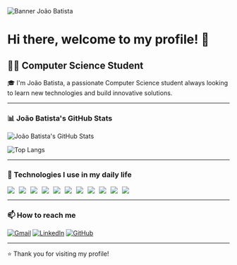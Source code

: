 <!-- Banner personalizado (opcional: substitua o link pela sua imagem se desejar) -->
<img src="https://capsule-render.vercel.app/api?type=waving&color=0:1E90FF,100:00BFFF&height=200&section=header&text=João%20Batista&fontSize=40&fontColor=ffffff&animation=fadeIn" alt="Banner João Batista"/>



# Hi there, welcome to my profile! 👋

## 👨‍💻 Computer Science Student

🎓 I'm João Batista, a passionate Computer Science student always looking to learn new technologies and build innovative solutions.

---

### 📊 João Batista's GitHub Stats
![João Batista's GitHub Stats](https://github-readme-stats.vercel.app/api?username=joaobatistamedeiroscf&show_icons=true&theme=radical&hide_title=true)

![Top Langs](https://github-readme-stats.vercel.app/api/top-langs/?username=joaobatistamedeiroscf&layout=compact&theme=radical)

---

### 🧠 Technologies I use in my daily life

<div style="display: flex; flex-wrap: wrap; gap: 10px;">
  <img src="https://img.shields.io/badge/Java-ED8B00?style=for-the-badge&logo=java&logoColor=white"/>
  <img src="https://img.shields.io/badge/C-00599C?style=for-the-badge&logo=c&logoColor=white"/>
  <img src="https://img.shields.io/badge/C++-00599C?style=for-the-badge&logo=c%2B%2B&logoColor=white"/>
  <img src="https://img.shields.io/badge/Python-3776AB?style=for-the-badge&logo=python&logoColor=white"/>
  <img src="https://img.shields.io/badge/JavaScript-F7DF1E?style=for-the-badge&logo=javascript&logoColor=black"/>
  <img src="https://img.shields.io/badge/TypeScript-3178C6?style=for-the-badge&logo=typescript&logoColor=white"/>
  <img src="https://img.shields.io/badge/React-20232A?style=for-the-badge&logo=react&logoColor=61DAFB"/>
  <img src="https://img.shields.io/badge/Git-F05032?style=for-the-badge&logo=git&logoColor=white"/>
  <img src="https://img.shields.io/badge/GitHub-181717?style=for-the-badge&logo=github&logoColor=white"/>
  <img src="https://img.shields.io/badge/HTML5-E34F26?style=for-the-badge&logo=html5&logoColor=white"/>
  <img src="https://img.shields.io/badge/CSS3-1572B6?style=for-the-badge&logo=css3&logoColor=white"/>
</div>

---

### 📫 How to reach me

[![Gmail](https://img.shields.io/badge/Gmail-D14836?style=for-the-badge&logo=gmail&logoColor=white)](mailto:joaobatistamedeiroscf@gmail.com)
[![LinkedIn](https://img.shields.io/badge/LinkedIn-0077B5?style=for-the-badge&logo=linkedin&logoColor=white)](https://www.linkedin.com/in/jo%C3%A3o-batista-medeiros-c-filho-0ab405346/)
[![GitHub](https://img.shields.io/badge/GitHub-100000?style=for-the-badge&logo=github&logoColor=white)](https://github.com/joaobatistamedeiroscf)

---

⭐️ Thank you for visiting my profile!
